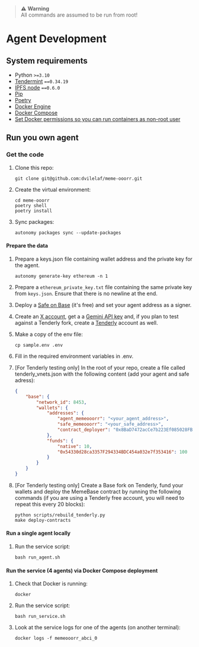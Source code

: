 > :warning: **Warning** <br />
> All commands are assumed to be run from root!

# Agent Development

## System requirements

- Python `>=3.10`
- [Tendermint](https://docs.tendermint.com/v0.34/introduction/install.html) `==0.34.19`
- [IPFS node](https://docs.ipfs.io/install/command-line/#official-distributions) `==0.6.0`
- [Pip](https://pip.pypa.io/en/stable/installation/)
- [Poetry](https://python-poetry.org/)
- [Docker Engine](https://docs.docker.com/engine/install/)
- [Docker Compose](https://docs.docker.com/compose/install/)
- [Set Docker permissions so you can run containers as non-root user](https://docs.docker.com/engine/install/linux-postinstall/)


## Run you own agent

### Get the code

1. Clone this repo:

    ```
    git clone git@github.com:dvilelaf/meme-ooorr.git
    ```

2. Create the virtual environment:

    ```
    cd meme-ooorr
    poetry shell
    poetry install
    ```

3. Sync packages:

    ```
    autonomy packages sync --update-packages
    ```

#### Prepare the data

1. Prepare a keys.json file containing wallet address and the private key for the agent.

    ```
    autonomy generate-key ethereum -n 1
    ```

2. Prepare a `ethereum_private_key.txt` file containing the same private key from `keys.json`. Ensure that there is no newline at the end.

3. Deploy a [Safe on Base](https://app.safe.global/welcome) (it's free) and set your agent address as a signer.

4. Create an [X account](x.com), get a a [Gemini API key](https://ai.google.dev/gemini-api/docs/api-key) and, if you plan to test against a Tenderly fork, create a [Tenderly](https://tenderly.co/) account as well.

6. Make a copy of the env file:

    ```
    cp sample.env .env
    ```

7. Fill in the required environment variables in .env.

8. [For Tenderly testing only] In the root of your repo, create a file called tenderly_vnets.json with the following content (add your agent and safe adress):
    ```json
    {
        "base": {
            "network_id": 8453,
            "wallets": {
                "addresses": {
                    "agent_memeooorr": "<your_agent_address>",
                    "safe_memeooorr": "<your_safe_address>",
                    "contract_deployer": "0x8BaD7472acCe7b223Ef085028FBA29357F700501"
                },
                "funds": {
                    "native": 10,
                    "0x54330d28ca3357F294334BDC454a032e7f353416": 100
                }
            }
        }
    }
    ```

9. [For Tenderly testing only] Create a Base fork on Tenderly, fund your wallets and deploy the MemeBase contract by running the following commands (if you are using a Tenderly free account, you will need to repeat this every 20 blocks):
    ```
    python scripts/rebuild_tenderly.py
    make deploy-contracts
    ```

#### Run a single agent locally

1. Run the service script:

    ```
    bash run_agent.sh
    ```

#### Run the service (4 agents) via Docker Compose deployment

1. Check that Docker is running:

    ```
    docker
    ```

2. Run the service script:

    ```
    bash run_service.sh
    ```

3. Look at the service logs for one of the agents (on another terminal):

    ```
    docker logs -f memeooorr_abci_0
    ```
